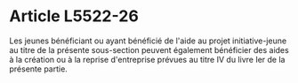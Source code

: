 # Article L5522-26

Les jeunes bénéficiant ou ayant bénéficié de l'aide au projet initiative-jeune au titre de la présente sous-section peuvent également bénéficier des aides à la création ou à la reprise d'entreprise prévues au titre IV du livre Ier de la présente partie.